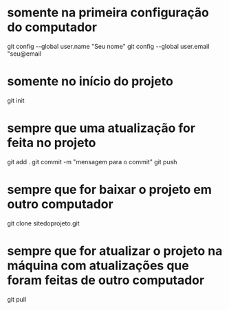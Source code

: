 # somente na primeira configuração do computador
git config --global user.name "Seu nome"
git config --global user.email "seu@email

# somente no início do projeto
git init

# sempre que uma atualização for feita no projeto
git add .
git commit -m "mensagem para o commit"
git push

# sempre que for baixar o projeto em outro computador
git clone sitedoprojeto.git

# sempre que for atualizar o projeto na máquina com atualizações que foram feitas de outro computador
git pull
